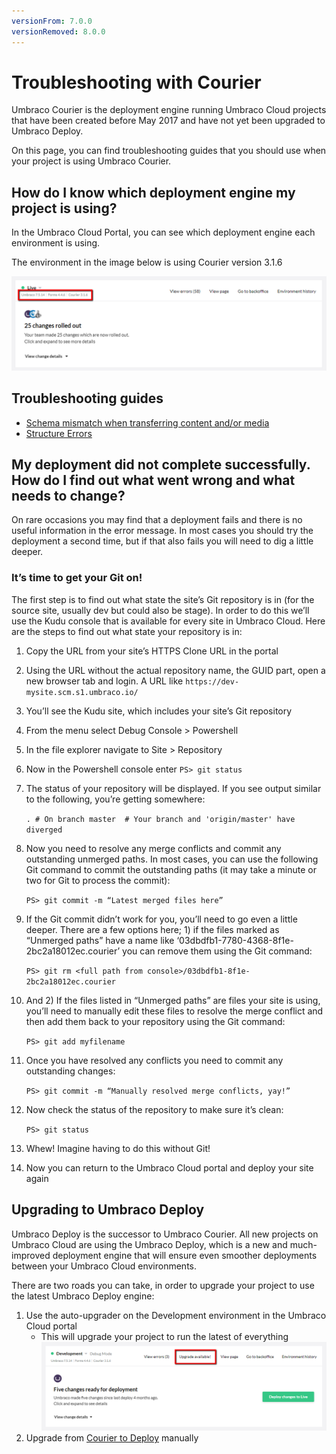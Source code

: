 ```yaml
---
versionFrom: 7.0.0
versionRemoved: 8.0.0
---
```


# Troubleshooting with Courier

Umbraco Courier is the deployment engine running Umbraco Cloud projects that have been created before May 2017 and have not yet been upgraded to Umbraco Deploy.

On this page, you can find troubleshooting guides that you should use when your project is using Umbraco Courier.

## How do I know which deployment engine my project is using?

In the Umbraco Cloud Portal, you can see which deployment engine each environment is using.

The environment in the image below is using Courier version 3.1.6

![Courier Version](images/version-courier.png)

## Troubleshooting guides

* [Schema mismatch when transferring content and/or media](Schema-Mismatch-Courier)
* [Structure Errors](Structure-Errors-Courier)

## My deployment did not complete successfully. How do I find out what went wrong and what needs to change?

On rare occasions you may find that a deployment fails and there is no useful information in the error message.  In most cases you should try the deployment a second time, but if that also fails you will need to dig a little deeper.

### It’s time to get your Git on!

The first step is to find out what state the site’s Git repository is in (for the source site, usually dev but could also be stage). In order to do this we’ll use the Kudu console that is available for every site in Umbraco Cloud.  Here are the steps to find out what state your repository is in:

1. Copy the URL from your site’s HTTPS Clone URL in the portal

2. Using the URL without the actual repository name, the GUID part, open a new browser tab and login. A URL like `https://dev-mysite.scm.s1.umbraco.io/`

3. You’ll see the Kudu site, which includes your site’s Git repository

4. From the menu select Debug Console > Powershell

5. In the file explorer navigate to Site > Repository

6. Now in the Powershell console enter
  `PS> git status`

7. The status of your repository will be displayed. If you see output similar to the following, you’re getting somewhere:

    `. # On branch master  # Your branch and 'origin/master' have diverged`

8. Now you need to resolve any merge conflicts and commit any outstanding unmerged paths. In most cases, you can use the following Git command to commit the outstanding paths (it may take a minute or two for Git to process the commit):

    `PS> git commit -m “Latest merged files here”`

9. If the Git commit didn’t work for you, you’ll need to go even a little deeper. There are a few options here; 1) if the files marked as “Unmerged paths” have a name like ‘03dbdfb1-7780-4368-8f1e-2bc2a18012ec.courier’ you can remove them using the Git command:

    `PS> git rm <full path from console>/03dbdfb1-8f1e-2bc2a18012ec.courier`

10. And 2) If the files listed in “Unmerged paths” are files your site is using, you’ll need to manually edit these files to resolve the merge conflict and then add them back to your repository using the Git command:

    `PS> git add myfilename`

11. Once you have resolved any conflicts you need to commit any outstanding changes:

    `PS> git commit -m “Manually resolved merge conflicts, yay!”`

12. Now check the status of the repository to make sure it’s clean:

    `PS> git status`

13. Whew! Imagine having to do this without Git!

14. Now you can return to the Umbraco Cloud portal and deploy your site again

## Upgrading to Umbraco Deploy

Umbraco Deploy is the successor to Umbraco Courier. All new projects on Umbraco Cloud are using the Umbraco Deploy, which is a new and much-improved deployment engine that will ensure even smoother deployments between your Umbraco Cloud environments.

There are two roads you can take, in order to upgrade your project to use the latest Umbraco Deploy engine:

1. Use the auto-upgrader on the Development environment in the Umbraco Cloud portal
    * This will upgrade your project to run the latest of everything
    ![Semi Automatic Upgrade](images/auto-upgrade.png)
2. Upgrade from [Courier to Deploy](../Moving-From-Courier-to-Deploy) manually
